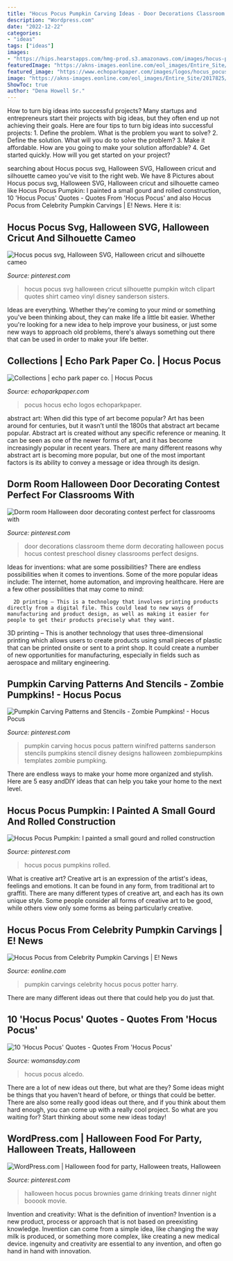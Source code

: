 ```yaml
---
title: "Hocus Pocus Pumpkin Carving Ideas - Door Decorations Classroom Theme Dorm Decorating Halloween Pocus Hocus Contest Preschool Disney Classrooms Perfect Designs"
description: "Wordpress.com"
date: "2022-12-22"
categories:
- "ideas"
tags: ["ideas"]
images:
- "https://hips.hearstapps.com/hmg-prod.s3.amazonaws.com/images/hocus-pocus-quotes10-1532107615.jpg?crop=1xw:1xh;center,top&amp;resize=768:*"
featuredImage: "https://akns-images.eonline.com/eol_images/Entire_Site/2017825/rs_634x1024-170925114546-634.Harry-Potter-Pumpkin-Kf.92517.png"
featured_image: "https://www.echoparkpaper.com/images/logos/hocus_pocus_logo_2.jpg"
image: "https://akns-images.eonline.com/eol_images/Entire_Site/2017825/rs_634x1024-170925114546-634.Harry-Potter-Pumpkin-Kf.92517.png"
ShowToc: true
author: "Dena Howell Sr."
---
```



How to turn big ideas into successful projects?
Many startups and entrepreneurs start their projects with big ideas, but they often end up not achieving their goals. Here are four tips to turn big ideas into successful projects: 1. Define the problem. What is the problem you want to solve? 2. Define the solution. What will you do to solve the problem? 3. Make it affordable. How are you going to make your solution affordable? 4. Get started quickly. How will you get started on your project?

	

		
searching about Hocus pocus svg, Halloween SVG, Halloween cricut and silhouette cameo you've visit to the right web. We have 8 Pictures about Hocus pocus svg, Halloween SVG, Halloween cricut and silhouette cameo like Hocus Pocus Pumpkin: I painted a small gourd and rolled construction, 10 &#039;Hocus Pocus&#039; Quotes - Quotes From &#039;Hocus Pocus&#039; and also Hocus Pocus from Celebrity Pumpkin Carvings | E! News. Here it is:
		
    
## Hocus Pocus Svg, Halloween SVG, Halloween Cricut And Silhouette Cameo

<img loading=lazy src="https://i.pinimg.com/736x/42/ad/08/42ad08bcaa3fb4c9df6774230351876c.jpg" onerror="this.onerror=null;this.src='https://tse3.mm.bing.net/th?id=OIP.ugc1zBVJ2dxOmlIP_ohTpAHaE7&amp;pid=15.1';" alt="Hocus pocus svg, Halloween SVG, Halloween cricut and silhouette cameo">

_Source: pinterest.com_

>hocus pocus svg halloween cricut silhouette pumpkin witch clipart quotes shirt cameo vinyl disney sanderson sisters. 

	

Ideas are everything. Whether they're coming to your mind or something you've been thinking about, they can make life a little bit easier. Whether you're looking for a new idea to help improve your business, or just some new ways to approach old problems, there's always something out there that can be used in order to make your life better.

    
## Collections | Echo Park Paper Co. | Hocus Pocus

<img loading=lazy src="https://www.echoparkpaper.com/images/logos/hocus_pocus_logo_2.jpg" onerror="this.onerror=null;this.src='https://tse2.mm.bing.net/th?id=OIP.cFA9t3g-y20vimSsDO4i3wHaHK&amp;pid=15.1';" alt="Collections | echo park paper co. | Hocus Pocus">

_Source: echoparkpaper.com_

>pocus hocus echo logos echoparkpaper. 

	

abstract art: When did this type of art become popular?
Art has been around for centuries, but it wasn’t until the 1800s that abstract art became popular. Abstract art is created without any specific reference or meaning. It can be seen as one of the newer forms of art, and it has become increasingly popular in recent years. There are many different reasons why abstract art is becoming more popular, but one of the most important factors is its ability to convey a message or idea through its design.

    
## Dorm Room Halloween Door Decorating Contest Perfect For Classrooms With

<img loading=lazy src="https://i.pinimg.com/originals/4b/92/f8/4b92f8f2d23f3e9304aab9f0ad268255.jpg" onerror="this.onerror=null;this.src='https://tse2.mm.bing.net/th?id=OIP.IdSOee8zt9nKSIFDDQvMRgHaJ4&amp;pid=15.1';" alt="Dorm room Halloween door decorating contest perfect for classrooms with">

_Source: pinterest.com_

>door decorations classroom theme dorm decorating halloween pocus hocus contest preschool disney classrooms perfect designs. 

	

Ideas for inventions: what are some possibilities?
There are endless possibilities when it comes to inventions. Some of the more popular ideas include:
The internet, home automation, and improving healthcare. Here are a few other possibilities that may come to mind: 

      2D printing – This is a technology that involves printing products directly from a digital file. This could lead to new ways of manufacturing and product design, as well as making it easier for people to get their products precisely what they want.
3D printing – This is another technology that uses three-dimensional printing which allows users to create products using small pieces of plastic that can be printed onsite or sent to a print shop. It could create a number of new opportunities for manufacturing, especially in fields such as aerospace and military engineering.

    
## Pumpkin Carving Patterns And Stencils - Zombie Pumpkins! - Hocus Pocus

<img loading=lazy src="https://i.pinimg.com/736x/89/43/af/8943af1b9529f4dfd2d53e710c7d95a3.jpg" onerror="this.onerror=null;this.src='https://tse4.mm.bing.net/th?id=OIP.axmawnXuSK3d0hUNkvbvvwAAAA&amp;pid=15.1';" alt="Pumpkin Carving Patterns and Stencils - Zombie Pumpkins! - Hocus Pocus">

_Source: pinterest.com_

>pumpkin carving hocus pocus pattern winifred patterns sanderson stencils pumpkins stencil disney designs halloween zombiepumpkins templates zombie pumpking. 

	

There are endless ways to make your home more organized and stylish. Here are 5 easy andDIY ideas that can help you take your home to the next level.

    
## Hocus Pocus Pumpkin: I Painted A Small Gourd And Rolled Construction

<img loading=lazy src="https://i.pinimg.com/736x/67/b2/33/67b233b4bb40006691e02d9b5d497dfc.jpg" onerror="this.onerror=null;this.src='https://tse3.mm.bing.net/th?id=OIP.X1M44RaNPJlsCRyJ0_l5QAHaJ3&amp;pid=15.1';" alt="Hocus Pocus Pumpkin: I painted a small gourd and rolled construction">

_Source: pinterest.com_

>hocus pocus pumpkins rolled. 

	

What is creative art?
Creative art is an expression of the artist's ideas, feelings and emotions. It can be found in any form, from traditional art to graffiti. There are many different types of creative art, and each has its own unique style. Some people consider all forms of creative art to be good, while others view only some forms as being particularly creative.

    
## Hocus Pocus From Celebrity Pumpkin Carvings | E! News

<img loading=lazy src="https://akns-images.eonline.com/eol_images/Entire_Site/2017825/rs_634x1024-170925114546-634.Harry-Potter-Pumpkin-Kf.92517.png" onerror="this.onerror=null;this.src='https://tse1.mm.bing.net/th?id=OIP.uTnqI24BtkgfVxCA7vTnOwHaL9&amp;pid=15.1';" alt="Hocus Pocus from Celebrity Pumpkin Carvings | E! News">

_Source: eonline.com_

>pumpkin carvings celebrity hocus pocus potter harry. 

	

There are many different ideas out there that could help you do just that.

    
## 10 &#039;Hocus Pocus&#039; Quotes - Quotes From &#039;Hocus Pocus&#039;

<img loading=lazy src="https://hips.hearstapps.com/hmg-prod.s3.amazonaws.com/images/hocus-pocus-quotes10-1532107615.jpg?crop=1xw:1xh;center,top&amp;resize=768:*" onerror="this.onerror=null;this.src='https://tse2.mm.bing.net/th?id=OIP.aOAuEjQVcQzCPmkQNS-xngHaLH&amp;pid=15.1';" alt="10 &#039;Hocus Pocus&#039; Quotes - Quotes From &#039;Hocus Pocus&#039;">

_Source: womansday.com_

>hocus pocus alcedo. 

	

There are a lot of new ideas out there, but what are they? Some ideas might be things that you haven't heard of before, or things that could be better. There are also some really good ideas out there, and if you think about them hard enough, you can come up with a really cool project. So what are you waiting for? Start thinking about some new ideas today!

    
## WordPress.com | Halloween Food For Party, Halloween Treats, Halloween

<img loading=lazy src="https://i.pinimg.com/originals/5f/e5/3b/5fe53b90b5a6b0253736b72c81ce9a32.jpg" onerror="this.onerror=null;this.src='https://tse1.mm.bing.net/th?id=OIP.-G9yBXCnr3k2xXJ6Z4NT6wHaNE&amp;pid=15.1';" alt="WordPress.com | Halloween food for party, Halloween treats, Halloween">

_Source: pinterest.com_

>halloween hocus pocus brownies game drinking treats dinner night booook movie. 

	

Invention and creativity: What is the definition of invention?
Invention is a new product, process or approach that is not based on preexisting knowledge. Invention can come from a simple idea, like changing the way milk is produced, or something more complex, like creating a new medical device. ingenuity and creativity are essential to any invention, and often go hand in hand with innovation.

